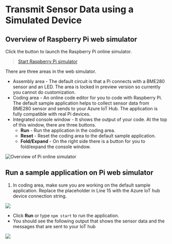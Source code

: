 # Transmit Sensor Data using a Simulated Device

## Overview of Raspberry Pi web simulator <a href="#overview-of-raspberry-pi-web-simulator" id="overview-of-raspberry-pi-web-simulator"></a>

Click the button to launch the Raspberry Pi online simulator.

> [Start Raspberry Pi simulator](https://azure-samples.github.io/raspberry-pi-web-simulator/build/index.html)

There are three areas in the web simulator.

* Assembly area - The default circuit is that a Pi connects with a BME280 sensor and an LED. The area is locked in preview version so currently you cannot do customization.
* Coding area - An online code editor for you to code with Raspberry Pi. The default sample application helps to collect sensor data from BME280 sensor and sends to your Azure IoT Hub. The application is fully compatible with real Pi devices.
* Integrated console window - It shows the output of your code. At the top of this window, there are three buttons.
  * **Run** - Run the application in the coding area.
  * **Reset** - Reset the coding area to the default sample application.
  * **Fold/Expand** - On the right side there is a button for you to fold/expand the console window.

![Overview of Pi online simulator](https://docs.microsoft.com/en-us/azure/iot-hub/media/iot-hub-raspberry-pi-web-simulator/0\_overview.png)

## Run a sample application on Pi web simulator <a href="#run-a-sample-application-on-pi-web-simulator" id="run-a-sample-application-on-pi-web-simulator"></a>

1. In coding area, make sure you are working on the default sample application. Replace the placeholder in Line 15 with the Azure IoT hub device connection string.&#x20;

![](../../.gitbook/assets/1\_connectionstring.png)

* Click **Run** or type `npm start` to run the application.
* You should see the following output that shows the sensor data and the messages that are sent to your IoT hub

![](../../.gitbook/assets/2\_run\_application.png)
